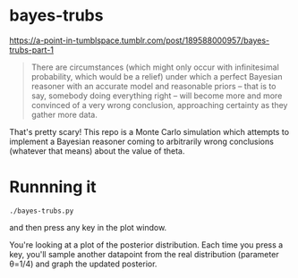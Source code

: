 # bayes-trubs
https://a-point-in-tumblspace.tumblr.com/post/189588000957/bayes-trubs-part-1

> There are circumstances (which might only occur with infinitesimal probability, which would be a relief) under which a perfect Bayesian reasoner with an accurate model and reasonable priors – that is to say, somebody doing everything right – will become more and more convinced of a very wrong conclusion, approaching certainty as they gather more data.

That's pretty scary! This repo is a Monte Carlo simulation which attempts to implement a Bayesian reasoner coming to arbitrarily wrong conclusions (whatever that means) about the value of theta.

# Runnning it

```./bayes-trubs.py```

and then press any key in the plot window.

You're looking at a plot of the posterior distribution. Each time you press a key, you'll sample another datapoint from the real distribution (parameter θ=1/4) and graph the updated posterior.
